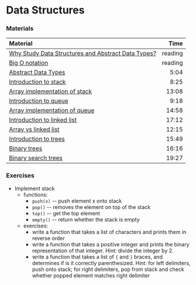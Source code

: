 # Data Structures


### Materials
| Material | Time |
|:---------|-----:|
| [Why Study Data Structures and Abstract Data Types?](https://interactivepython.org/runestone/static/pythonds/Introduction/WhyStudyDataStructuresandAbstractDataTypes.html) | reading |
| [Big O notation](https://rob-bell.net/2009/06/a-beginners-guide-to-big-o-notation/) | reading |
| [Abstract Data Types](https://www.youtube.com/watch?v=HcxqzYsiJ3k) | 5:04 |
| [Introduction to stack](https://www.youtube.com/watch?v=F1F2imiOJfk) | 8:25 |
| [Array implementation of stack ](https://www.youtube.com/watch?v=sFVxsglODoo) | 13:08 |
| [Introduction to queue](https://www.youtube.com/watch?v=XuCbpw6Bj1U) | 9:18 |
| [Array implementation of queue ](https://www.youtube.com/watch?v=okr-XE8yTO8) | 14:58 |
| [Introduction to linked list ](https://www.youtube.com/watch?v=NobHlGUjV3g) | 17:12 |
| [Array vs linked list ](https://www.youtube.com/watch?v=lC-yYCOnN8Q) | 12:15 |
| [Introduction to trees ](https://www.youtube.com/watch?v=qH6yxkw0u78) | 15:49 |
| [Binary trees ](https://www.youtube.com/watch?v=H5JubkIy_p8) | 16:16 |
| [Binary search trees](https://www.youtube.com/watch?v=pYT9F8_LFTM) | 19:27 |

### Exercises

- Implement stack
    - functions:
        - `push(x)` -- push element x onto stack
        - `pop()` -- removes the element on top of the stack
        - `top()` -- get the top element
        - `empty()` -- return whether the stack is empty
    - exercises:
        - write a function that takes a list of characters and prints them in reverse order 
        - write a function that takes a positive integer and prints the binary
    representation of that integer.  Hint:  divide the integer by 2.
        - write a function that takes a list of `{` and `}` braces, and determines if is it correctly parenthesized. Hint:  for left delimiters, push onto stack; for right delimiters, pop from stack and check whether popped element matches right delimiter





